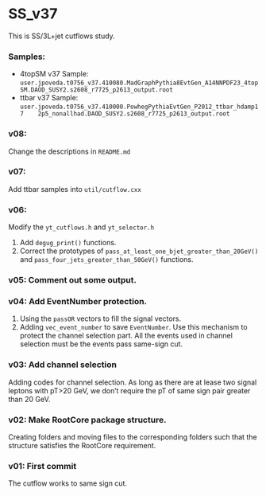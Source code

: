# SS_v37
This is SS/3L+jet cutflows study.

### Samples:
* 4topSM v37 Sample: `user.jpoveda.t0756_v37.410080.MadGraphPythia8EvtGen_A14NNPDF23_4topSM.DAOD_SUSY2.s2608_r7725_p2613_output.root`
* ttbar v37 Sample: `user.jpoveda.t0756_v37.410000.PowhegPythiaEvtGen_P2012_ttbar_hdamp17    2p5_nonallhad.DAOD_SUSY2.s2608_r7725_p2613_output.root`


### v08:
Change the descriptions in `README.md`


### v07:
Add ttbar samples into `util/cutflow.cxx`


### v06:
Modify the `yt_cutflows.h` and `yt_selector.h`

1. Add `degug_print()` functions.
2. Correct the prototypes of `pass_at_least_one_bjet_greater_than_20GeV()` and `pass_four_jets_greater_than_50GeV()` functions.


### v05: Comment out some output.


### v04: Add EventNumber protection.
1. Using the `passOR` vectors to fill the signal vectors.
2. Adding `vec_event_number` to save `EventNumber`. Use this mechanism to protect the channel selection part. All the events used in channel selection must be the events pass same-sign cut.


### v03: Add channel selection
Adding codes for channel selection. As long as there are at lease two signal leptons with pT>20 GeV, we don’t require the pT of same sign pair greater than 20 GeV.


### v02: Make RootCore package structure.
Creating folders and moving files to the corresponding folders such that the structure satisfies the RootCore requirement.


### v01: First commit
The cutflow works to same sign cut.

